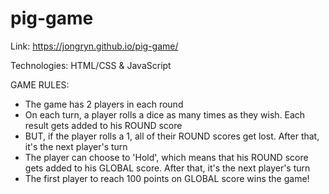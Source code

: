 # pig-game

Link: https://jongryn.github.io/pig-game/

Technologies: HTML/CSS & JavaScript

GAME RULES:

- The game has 2 players in each round
- On each turn, a player rolls a dice as many times as they wish. Each result gets added to his ROUND score
- BUT, if the player rolls a 1, all of their ROUND scores get lost. After that, it's the next player's turn
- The player can choose to 'Hold', which means that his ROUND score gets added to his GLOBAL score. After that, it's the next player's turn
- The first player to reach 100 points on GLOBAL score wins the game!
